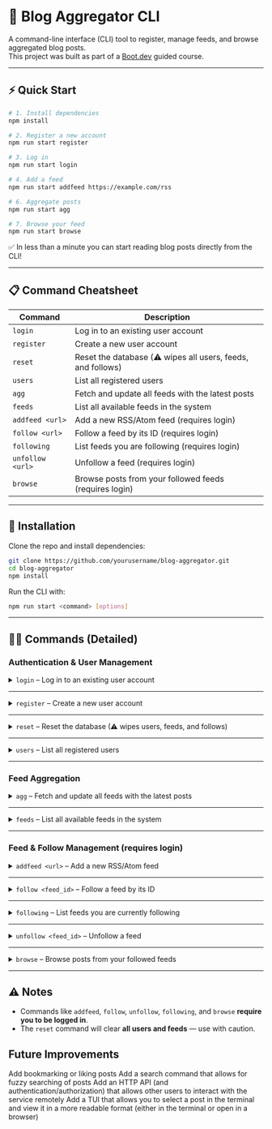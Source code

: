 # 📖 Blog Aggregator CLI

A command-line interface (CLI) tool to register, manage feeds, and browse aggregated blog posts.  
This project was built as part of a [Boot.dev](https://boot.dev) guided course.  

---

## ⚡ Quick Start

```bash
# 1. Install dependencies
npm install

# 2. Register a new account
npm run start register

# 3. Log in
npm run start login

# 4. Add a feed
npm run start addfeed https://example.com/rss

# 6. Aggregate posts
npm run start agg

# 7. Browse your feed
npm run start browse
```

✅ In less than a minute you can start reading blog posts directly from the CLI!  

---

## 📋 Command Cheatsheet

| Command       | Description |
|---------------|-------------|
| `login`       | Log in to an existing user account |
| `register`    | Create a new user account |
| `reset`       | Reset the database (⚠ wipes all users, feeds, and follows) |
| `users`       | List all registered users |
| `agg`         | Fetch and update all feeds with the latest posts |
| `feeds`       | List all available feeds in the system |
| `addfeed <url>` | Add a new RSS/Atom feed (requires login) |
| `follow <url>` | Follow a feed by its ID (requires login) |
| `following`   | List feeds you are following (requires login) |
| `unfollow <url>` | Unfollow a feed (requires login) |
| `browse`      | Browse posts from your followed feeds (requires login) |

---

## 🚀 Installation

Clone the repo and install dependencies:

```bash
git clone https://github.com/yourusername/blog-aggregator.git
cd blog-aggregator
npm install
```

Run the CLI with:

```bash
npm run start <command> [options]
```

---

## 🧑‍💻 Commands (Detailed)

### Authentication & User Management

<details>
<summary><code>login</code> – Log in to an existing user account</summary>

```bash
npm run start login
```
</details>

---

<details>
<summary><code>register</code> – Create a new user account</summary>

```bash
npm run start register
```
</details>

---

<details>
<summary><code>reset</code> – Reset the database (⚠ wipes users, feeds, and follows)</summary>

```bash
npm run start reset
```
</details>

---

<details>
<summary><code>users</code> – List all registered users</summary>

```bash
npm run start users
```
</details>

---

### Feed Aggregation

<details>
<summary><code>agg</code> – Fetch and update all feeds with the latest posts</summary>

```bash
npm run start agg
```
</details>

---

<details>
<summary><code>feeds</code> – List all available feeds in the system</summary>

```bash
npm run start feeds
```
</details>

---

### Feed & Follow Management (requires login)

<details>
<summary><code>addfeed &lt;url&gt;</code> – Add a new RSS/Atom feed</summary>

```bash
npm run start addfeed <url>
```
</details>

---

<details>
<summary><code>follow &lt;feed_id&gt;</code> – Follow a feed by its ID</summary>

```bash
npm run start follow <url>
```
</details>

---

<details>
<summary><code>following</code> – List feeds you are currently following</summary>

```bash
npm run start following
```
</details>

---

<details>
<summary><code>unfollow &lt;feed_id&gt;</code> – Unfollow a feed</summary>

```bash
npm run start unfollow <url>
```
</details>

---

<details>
<summary><code>browse</code> – Browse posts from your followed feeds</summary>

```bash
npm run start browse
```
</details>

---

## ⚠️ Notes
- Commands like `addfeed`, `follow`, `unfollow`, `following`, and `browse` **require you to be logged in**.  
- The `reset` command will clear **all users and feeds** — use with caution.

## Future Improvements
Add bookmarking or liking posts
Add a search command that allows for fuzzy searching of posts
Add an HTTP API (and authentication/authorization) that allows other users to interact with the service remotely
Add a TUI that allows you to select a post in the terminal and view it in a more readable format (either in the terminal or open in a browser)

